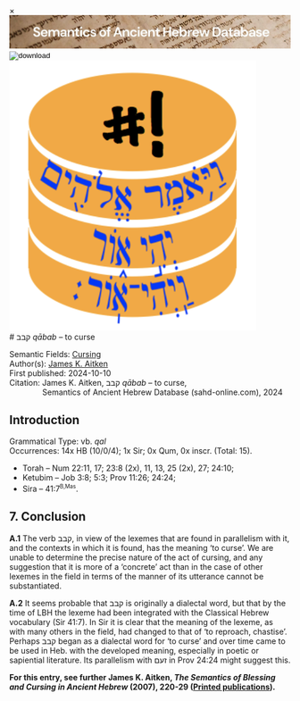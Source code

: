 <div id="modal" class="modal">
  <div class="modal-content">
    <span class="close">&times;</span>
    <div class="modal-body" id="modal-body"></div>
  </div>
</div><html><body><img id="banner" src="../../images/banners/banner.png" alt="banner" /></body></html>

<div><input id="download" title="Download/print the document" type="image" onclick="print_document()" src="../../images/icons/download3.png" alt="download" /></div><div><a id="shebanq" title="Word in SHEBANQ" href="https://shebanq.ancient-data.org/hebrew/word?id=1QBBv" target="_blank"><img src="../../images/icons/shebanq.png" alt="shebanq"></a></div># קבב <i>qābab</i> – to curse

Semantic Fields:
[Cursing](../semantic_fields/cursing.md)&nbsp;&nbsp;&nbsp;<br>Author(s):
[James K. Aitken](../contributors/james_k._aitken.md)<br>
First published: 2024-10-10<br>Citation: James K. Aitken, קבב <i>qābab</i> – to curse, <br>                    &nbsp;&nbsp;&nbsp;&nbsp;&nbsp;&nbsp;&nbsp;&nbsp;&nbsp;&nbsp;&nbsp;&nbsp;&nbsp;&nbsp;                    Semantics of Ancient Hebrew Database (sahd-online.com), 2024



## Introduction

Grammatical Type: vb. <i>qal</i>  
Occurrences: 14x HB (10/0/4); 1x Sir; 0x Qum, 0x inscr. (Total: 15).

* Torah – Num 22:11, 17; 23:8 (2x), 11, 13, 25 (2x), 27; 24:10;
* Ketubim – Job 3:8; 5:3; Prov 11:26; 24:24;
* Sira – 41:7<sup><small>B,Mas</small></sup>.



## 7. Conclusion


<b>A.1</b> The verb <span dir="rtl" lang="he">קבב</span>, in view of the lexemes that are found in parallelism with it, and the contexts in which it is found, has the meaning ‘to curse’. We are unable to determine the precise nature of the act of cursing, and any suggestion that it is more of a ‘concrete’ act than in the case of other lexemes in the field in terms of the manner of its utterance cannot be substantiated.

<b>A.2</b> It seems probable that <span dir="rtl" lang="he">קבב</span> is originally a dialectal word, but that by the time of LBH the lexeme had been integrated with the Classical Hebrew vocabulary (Sir 41:7). In Sir it is clear that the meaning of the lexeme, as with many others in the field, had changed to that of ‘to reproach, chastise’. Perhaps <span dir="rtl" lang="he">קבב</span> began as a dialectal word for ‘to curse’ and over time came to be used in Heb. with the developed meaning, especially in poetic or sapiential literature. Its parallelism with <span dir="rtl" lang="he">זעם</span> in Prov 24:24 might suggest this.



<b>For this entry, see further James K. Aitken, <i>The Semantics of Blessing and Cursing in Ancient Hebrew</i> (2007), 220-29 (<a href="/store/printed_publications/">Printed publications</a>).</b>

